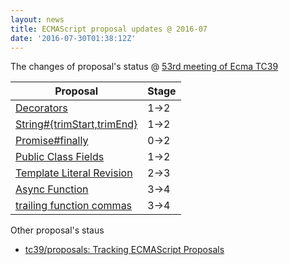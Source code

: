 ```yaml
---
layout: news
title: ECMAScript proposal updates @ 2016-07
date: '2016-07-30T01:38:12Z'
---
```


The changes of proposal's status @ [53rd meeting of Ecma TC39](https://github.com/tc39/agendas/blob/master/2016/07.md "53rd meeting of Ecma TC39")


| Proposal                                                                                                                                                                                         | Stage |
|--------------------------------------------------------------------------------------------------------------------------------------------------------------------------------------------------|-------|
| [Decorators](https://ecmascript-daily.github.io/2016/07/29/move-decorators-to-stage-2-per-july-2016-tc39-meeting-tc39-proposals-97eb62f "Decorators")                                            | 1->2  |
| [String#{trimStart,trimEnd}](https://ecmascript-daily.github.io/2016/07/29/move-string-trimstart-trimend-to-stage-2-per-july-2016-tc39-meet-tc39-proposals-f51e3f5 "String#{trimStart,trimEnd}") | 1->2  |
| [Promise#finally](https://ecmascript-daily.github.io/2016/07/29/move-promise-finally-to-stage-2-per-july-2016-tc39-meeting-tc39-proposals-a669637 "Promise#finally")                             | 0->2  |
| [Public Class Fields](https://ecmascript-daily.github.io/2016/07/29/class-fields-proposal-stage-2-tc39-proposals-52d915b "Public Class Fields")                                                  | 1->2  |
| [Template Literal Revision](https://ecmascript-daily.github.io/2016/07/29/move-lifting-template-literal-restriction-to-stage-3-per-july-2016-tc39-proposals-4df142f "Template Literal Revision")                                                  | 2->3  |
| [Async Function](https://ecmascript-daily.github.io/2016/07/29/move-async-functions-to-stage-4-per-july-2016-tc39-meeting-tc39-proposals-e8c0354 "Async Function")                               | 3->4  |
| [trailing function commas](https://ecmascript-daily.github.io/2016/07/29/move-trailing-function-commas-to-stage-4-per-july-2016-tc39-meeting-tc39-proposals-6826a19 "trailing function commas")  | 3->4 |

Other proposal's staus 

- [tc39/proposals: Tracking ECMAScript Proposals](https://github.com/tc39/proposals "tc39/proposals: Tracking ECMAScript Proposals")
